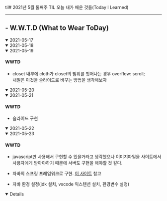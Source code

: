 til# 2021년 5월 둘째주 TIL
오늘 내가 배운 것들(Today I Learned)

---------------------------------------
## - W.W.T.D (What to Wear ToDay)

<details open>
<summary>2021-05-17</summary>

</details>

<details open>
<summary>2021-05-18</summary>


</details>


<details open>
<summary>2021-05-19</summary>

#### WWTD

- closet 내부에 cloth가 closet의 범위를 벗어나는 경우 overflow: scroll;   
내일은 이것을 슬라이드로 바꾸는 방법을 생각해보자
</details>

<details open>
<summary>2021-05-20</summary>

</details>

<details open>
<summary>2021-05-21</summary>

#### WWTD

- 슬라이드 구현
</details>

<details open>
<summary>2021-05-22</summary>

</details>

<details open>
<summary>2021-05-23</summary>

#### WWTD

- javascript만 사용해서 구현할 수 있을거라고 생각했으나 이미지파일을 사이트에서 사용자에게 받아야하기 때문에 서버도 구현을 해야할 것 같다.

- 자바의 스프링 프레임워크로 구현. [이 사이트](https://www.boostcourse.org/) 참고

- 자바 환경 설정(jdk 설치, vscode 익스텐션 설치, 환경변수 설정)

</details>

<details open>
